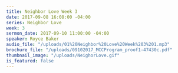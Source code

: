 ```yaml
---
title: Neighbor Love Week 3
date: 2017-09-08 16:08:00 -04:00
series: Neighbor Love
week: 3
sermon_date: 2017-09-10 11:00:00 -04:00
speaker: Royce Baker
audio_file: "/uploads/01%20Neighbor%20Love%20Week%203%201.mp3"
brochure_file: "/uploads/09102017_MCCProgram_proof1-47430c.pdf"
thumbnail_image: "/uploads/NeighorLove.gif"
is_featured: false
---
```


